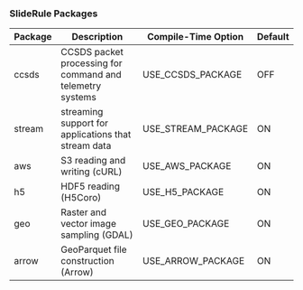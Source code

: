 ### SlideRule Packages

| Package | Description | Compile-Time Option | Default |
|---------|-------------|---------------------|---------|
| ccsds | CCSDS packet processing for command and telemetry systems | USE_CCSDS_PACKAGE | OFF |
| stream | streaming support for applications that stream data | USE_STREAM_PACKAGE | ON |
| aws | S3 reading and writing (cURL) | USE_AWS_PACKAGE | ON |
| h5 | HDF5 reading (H5Coro) | USE_H5_PACKAGE | ON |
| geo | Raster and vector image sampling (GDAL) | USE_GEO_PACKAGE | ON |
| arrow | GeoParquet file construction (Arrow) | USE_ARROW_PACKAGE | ON |

